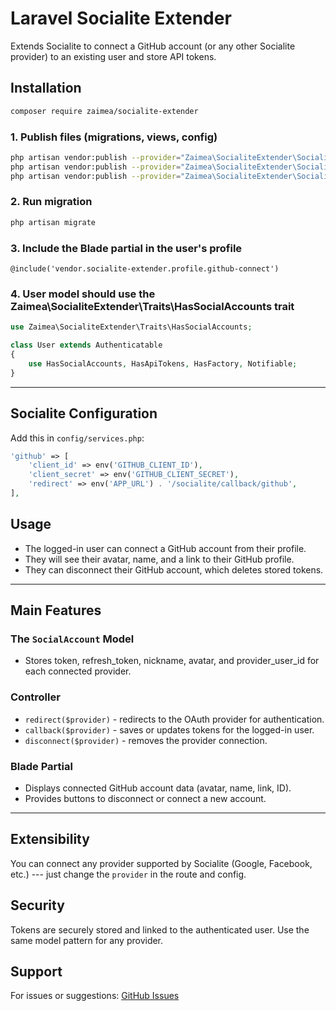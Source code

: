 # Laravel Socialite Extender

Extends Socialite to connect a GitHub account (or any other Socialite provider) to an existing user and store API tokens.

## Installation

``` bash
composer require zaimea/socialite-extender
```

### 1. Publish files (migrations, views, config)

``` bash
php artisan vendor:publish --provider="Zaimea\SocialiteExtender\SocialiteExtenderServiceProvider" --tag=migrations
php artisan vendor:publish --provider="Zaimea\SocialiteExtender\SocialiteExtenderServiceProvider" --tag=views
php artisan vendor:publish --provider="Zaimea\SocialiteExtender\SocialiteExtenderServiceProvider" --tag=config
```

### 2. Run migration

``` bash
php artisan migrate
```

### 3. Include the Blade partial in the user's profile

``` blade
@include('vendor.socialite-extender.profile.github-connect')
```

### 4. User model should use the Zaimea\SocialiteExtender\Traits\HasSocialAccounts trait

``` php
use Zaimea\SocialiteExtender\Traits\HasSocialAccounts;

class User extends Authenticatable
{
    use HasSocialAccounts, HasApiTokens, HasFactory, Notifiable;
}
```

------------------------------------------------------------------------

## Socialite Configuration

Add this in `config/services.php`:

``` php
'github' => [
    'client_id' => env('GITHUB_CLIENT_ID'),
    'client_secret' => env('GITHUB_CLIENT_SECRET'),
    'redirect' => env('APP_URL') . '/socialite/callback/github',
],
```

## Usage

-   The logged-in user can connect a GitHub account from their profile.
-   They will see their avatar, name, and a link to their GitHub profile.
-   They can disconnect their GitHub account, which deletes stored tokens.

------------------------------------------------------------------------

## Main Features

### The `SocialAccount` Model

-   Stores token, refresh_token, nickname, avatar, and provider_user_id for each connected provider.

### Controller

-   `redirect($provider)` - redirects to the OAuth provider for authentication.
-   `callback($provider)` - saves or updates tokens for the logged-in user.
-   `disconnect($provider)` - removes the provider connection.

### Blade Partial

-   Displays connected GitHub account data (avatar, name, link, ID).
-   Provides buttons to disconnect or connect a new account.

------------------------------------------------------------------------

## Extensibility

You can connect any provider supported by Socialite (Google, Facebook, etc.) --- just change the `provider` in the route and config.

## Security

Tokens are securely stored and linked to the authenticated user. Use the same model pattern for any provider.

## Support

For issues or suggestions: [GitHub Issues](https://github.com/zaimea/socialite-extender/issues)
